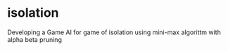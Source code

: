 # isolation
Developing a Game AI for game of isolation using mini-max algorittm with alpha beta pruning 
